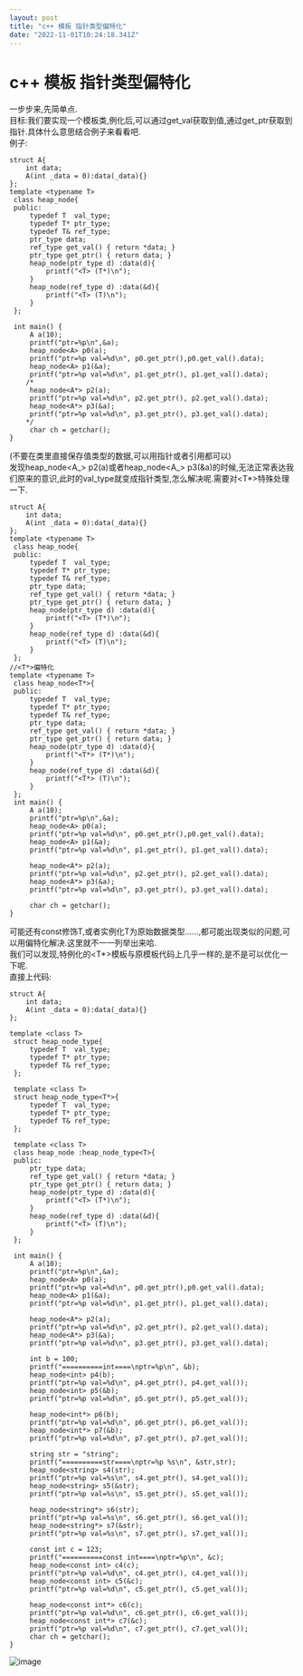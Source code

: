 ```yaml
---
layout: post
title: "c++ 模板 指针类型偏特化"
date: "2022-11-01T10:24:18.341Z"
---
```

c++ 模板 指针类型偏特化
==============

一步步来,先简单点.  
目标:我们要实现一个模板类,例化后,可以通过get\_val获取到值,通过get\_ptr获取到指针.具体什么意思结合例子来看看吧.  
例子:

    struct A{
        int data;
        A(int _data = 0):data(_data){}
    };
    template <typename T>
     class heap_node{
     public:
     	 typedef T  val_type;
    	 typedef T* ptr_type;
    	 typedef T& ref_type;
    	 ptr_type data;
    	 ref_type get_val() { return *data; }
    	 ptr_type get_ptr() { return data; }
    	 heap_node(ptr_type d) :data(d){
    		 printf("<T> (T*)\n");
    	 }
    	 heap_node(ref_type d) :data(&d){
    		 printf("<T> (T)\n");
    	 }
     };
    
     int main() {
    	 A a(10);
    	 printf("ptr=%p\n",&a);
    	 heap_node<A> p0(a);
    	 printf("ptr=%p val=%d\n", p0.get_ptr(),p0.get_val().data);
    	 heap_node<A> p1(&a);
    	 printf("ptr=%p val=%d\n", p1.get_ptr(), p1.get_val().data);
    	/*
    	 heap_node<A*> p2(a);
    	 printf("ptr=%p val=%d\n", p2.get_ptr(), p2.get_val().data);
    	 heap_node<A*> p3(&a);
    	 printf("ptr=%p val=%d\n", p3.get_ptr(), p3.get_val().data);
    	*/
         char ch = getchar();
    }
     
    

(不要在类里直接保存值类型的数据,可以用指针或者引用都可以)  
发现heap\_node<A_\> p2(a)或者heap\_node<A_\> p3(&a)的时候,无法正常表达我们原来的意识,此时的val\_type就变成指针类型,怎么解决呢.需要对<T\*>特殊处理一下.

    struct A{
        int data;
        A(int _data = 0):data(_data){}
    };
    template <typename T>
     class heap_node{
     public:
     	 typedef T  val_type;
    	 typedef T* ptr_type;
    	 typedef T& ref_type;
    	 ptr_type data;
    	 ref_type get_val() { return *data; }
    	 ptr_type get_ptr() { return data; }
    	 heap_node(ptr_type d) :data(d){
    		 printf("<T> (T*)\n");
    	 }
    	 heap_node(ref_type d) :data(&d){
    		 printf("<T> (T)\n");
    	 }
     };
    //<T*>偏特化
    template <typename T>
     class heap_node<T*>{
     public:
     	 typedef T  val_type;
    	 typedef T* ptr_type;
    	 typedef T& ref_type;
    	 ptr_type data;
    	 ref_type get_val() { return *data; }
    	 ptr_type get_ptr() { return data; }
    	 heap_node(ptr_type d) :data(d){
    		 printf("<T*> (T*)\n");
    	 }
    	 heap_node(ref_type d) :data(&d){
    		 printf("<T*> (T)\n");
    	 }
     };
     int main() {
    	 A a(10);
    	 printf("ptr=%p\n",&a);
    	 heap_node<A> p0(a);
    	 printf("ptr=%p val=%d\n", p0.get_ptr(),p0.get_val().data);
    	 heap_node<A> p1(&a);
    	 printf("ptr=%p val=%d\n", p1.get_ptr(), p1.get_val().data);
    	
    	 heap_node<A*> p2(a);
    	 printf("ptr=%p val=%d\n", p2.get_ptr(), p2.get_val().data);
    	 heap_node<A*> p3(&a);
    	 printf("ptr=%p val=%d\n", p3.get_ptr(), p3.get_val().data);
    	
         char ch = getchar();
    }
    

可能还有const修饰T,或者实例化T为原始数据类型......,都可能出现类似的问题,可以用偏特化解决.这里就不一一列举出来哈.  
我们可以发现,特例化的<T\*>模板与原模板代码上几乎一样的,是不是可以优化一下呢.  
直接上代码:

    struct A{
        int data;
        A(int _data = 0):data(_data){}
    };
    
    template <class T>
     struct heap_node_type{
    	 typedef T  val_type;
    	 typedef T* ptr_type;
    	 typedef T& ref_type;
     };
    
     template <class T>
     struct heap_node_type<T*>{
    	 typedef T  val_type;
    	 typedef T* ptr_type;
    	 typedef T& ref_type;
     };
    
     template <class T>
     class heap_node :heap_node_type<T>{
     public:
    	 ptr_type data;
    	 ref_type get_val() { return *data; }
    	 ptr_type get_ptr() { return data; }
    	 heap_node(ptr_type d) :data(d){
    		 printf("<T> (T*)\n");
    	 }
    	 heap_node(ref_type d) :data(&d){
    		 printf("<T> (T)\n");
    	 }
     };
     
     int main() {
    	 A a(10);
    	 printf("ptr=%p\n",&a);
    	 heap_node<A> p0(a);
    	 printf("ptr=%p val=%d\n", p0.get_ptr(),p0.get_val().data);
    	 heap_node<A> p1(&a);
    	 printf("ptr=%p val=%d\n", p1.get_ptr(), p1.get_val().data);
    
    	 heap_node<A*> p2(a);
    	 printf("ptr=%p val=%d\n", p2.get_ptr(), p2.get_val().data);
    	 heap_node<A*> p3(&a);
    	 printf("ptr=%p val=%d\n", p3.get_ptr(), p3.get_val().data);
    
    	 int b = 100;
    	 printf("==========int====\nptr=%p\n", &b);
    	 heap_node<int> p4(b);
    	 printf("ptr=%p val=%d\n", p4.get_ptr(), p4.get_val());
    	 heap_node<int> p5(&b);
    	 printf("ptr=%p val=%d\n", p5.get_ptr(), p5.get_val());
    
    	 heap_node<int*> p6(b);
    	 printf("ptr=%p val=%d\n", p6.get_ptr(), p6.get_val());
    	 heap_node<int*> p7(&b);
    	 printf("ptr=%p val=%d\n", p7.get_ptr(), p7.get_val());
    
    	 string str = "string";
    	 printf("==========str====\nptr=%p %s\n", &str,str);
    	 heap_node<string> s4(str);
    	 printf("ptr=%p val=%s\n", s4.get_ptr(), s4.get_val());
    	 heap_node<string> s5(&str);
    	 printf("ptr=%p val=%s\n", s5.get_ptr(), s5.get_val());
    
    	 heap_node<string*> s6(str);
    	 printf("ptr=%p val=%s\n", s6.get_ptr(), s6.get_val());
    	 heap_node<string*> s7(&str);
    	 printf("ptr=%p val=%s\n", s7.get_ptr(), s7.get_val());
    
    	 const int c = 123;
    	 printf("==========const int====\nptr=%p\n", &c);
    	 heap_node<const int> c4(c);
    	 printf("ptr=%p val=%d\n", c4.get_ptr(), c4.get_val());
    	 heap_node<const int> c5(&c);
    	 printf("ptr=%p val=%d\n", c5.get_ptr(), c5.get_val());
    
    	 heap_node<const int*> c6(c);
    	 printf("ptr=%p val=%d\n", c6.get_ptr(), c6.get_val());
    	 heap_node<const int*> c7(&c);
    	 printf("ptr=%p val=%d\n", c7.get_ptr(), c7.get_val());
         char ch = getchar();
    }
    

![image](https://img2022.cnblogs.com/blog/1225115/202211/1225115-20221101155711245-643531908.png)
